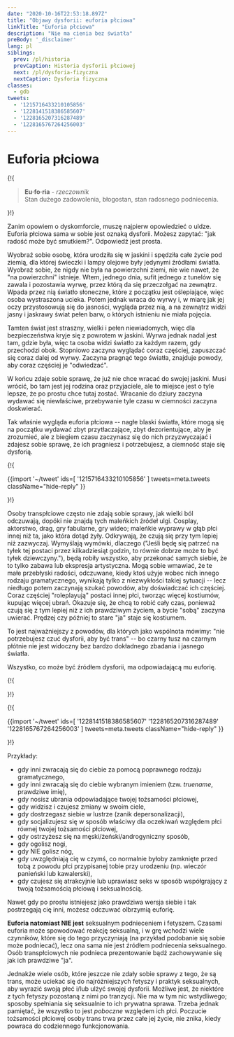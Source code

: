 ```yaml
---
date: "2020-10-16T22:53:18.897Z"
title: "Objawy dysforii: euforia płciowa"
linkTitle: "Euforia płciowa"
description: "Nie ma cienia bez światła"
preBody: '_disclaimer'
lang: pl
siblings:
  prev: /pl/historia
  prevCaption: Historia dysforii płciowej
  next: /pl/dysforia-fizyczna
  nextCaption: Dysforia fizyczna
classes:
  - gdb
tweets:
  - '1215716433210105856'
  - '1228141518386585607'
  - '1228165207316287489'
  - '1228165767264256003'
---
```


# Euforia płciowa

{!{
<div class="gutter"><blockquote>
  <strong>Eu·fo·ria</strong> - <em>rzeczownik</em><br>
  Stan dużego zadowolenia, błogostan, stan radosnego podniecenia.
</blockquote></div>
}!}

Zanim opowiem o dyskomforcie, muszę najpierw opowiedzieć o uldze. Euforia płciowa sama w sobie jest oznaką dysforii. Możesz zapytać: "jak radość może być smutkiem?". Odpowiedź jest prosta.

Wyobraź sobie osobę, która urodziła się w jaskini i spędziła całe życie pod ziemią, dla której świeczki i lampy olejowe były jedynymi źródłami światła. Wyobraź sobie, że nigdy nie była na powierzchni ziemi, nie wie nawet, że "na powierzchni" istnieje. Wtem, jednego dnia, sufit jednego z tunelów się zawala i pozostawia wyrwę, przez którą da się przeczołgać na zewnątrz. Wpada przez nią światło słoneczne, które z początku jest oślepiające, więc osoba wystraszona ucieka. Potem jednak wraca do wyrwy i, w miarę jak jej oczy przystosowują się do jasności, wygląda przez nią, a na zewnątrz widzi jasny i jaskrawy świat pełen barw, o których istnieniu nie miała pojęcia.

Tamten świat jest straszny, wielki i pełen niewiadomych, więc dla bezpieczeństwa kryje się z powrotem w jaskini. Wyrwa jednak nadal jest tam, gdzie była, więc ta osoba widzi światło za każdym razem, gdy przechodzi obok. Stopniowo zaczyna wyglądać coraz częściej, zapuszczać się coraz dalej od wyrwy. Zaczyna pragnąć tego światła, znajduje powody, aby coraz częściej je "odwiedzać".

W końcu zdaje sobie sprawę, że już nie chce wracać do swojej jaskini. Musi wrócić, bo tam jest jej rodzina oraz przyjaciele, ale to miejsce jest o tyle lepsze, że po prostu chce tutaj zostać. Wracanie do dziury zaczyna wydawać się niewłaściwe, przebywanie tyle czasu w ciemności zaczyna doskwierać.

Tak właśnie wygląda euforia płciowa -- nagłe blaski światła, które mogą się na początku wydawać zbyt przytłaczające, zbyt dezorientujące, aby je zrozumieć, ale z biegiem czasu zaczynasz się do nich przyzwyczajać i zdajesz sobie sprawę, że ich pragniesz i potrzebujesz, a ciemność staje się dysforią.

{!{ <div class="gutter">
{{import '~/tweet' ids=[
  '1215716433210105856'
] tweets=meta.tweets className="hide-reply" }}
<!--
Ryby nie dostrzegają wody. Jest dookoła nich. Większość ryb nigdy z niej nie wyszła.

I często osoby trans w fazie wyparcia nie dostrzegają dysforii płciowej, która zatruwa ich życia.

Wypiszę tylko parę dziwactw i dyskomfortów, których nie podejrzewałam o bycie dysforią:
-->
</div> }!}

Osoby transpłciowe często nie zdają sobie sprawy, jak wielki ból odczuwają, dopóki nie znajdą tych maleńkich źródeł ulgi. Cosplay, aktorstwo, drag, gry fabularne, gry wideo; maleńkie wyprawy w głąb płci innej niż ta, jako która dotąd żyły. Odkrywają, że czują się przy tym lepiej niż zazwyczaj. Wymyślają wymówki, dlaczego ("Jeśli będę się patrzeć na tyłek tej postaci przez kilkadziesiąt godzin, to równie dobrze może to być tyłek dziewczyny."), będą robiły wszystko, aby przekonać samych siebie, że to tylko zabawa lub ekspresja artystyczna. Mogą sobie wmawiać, że te małe przebłyski radości, odczuwane, kiedy ktoś użyje wobec nich innego rodzaju gramatycznego, wynikają tylko z niezwykłości takiej sytuacji -- lecz niedługo potem zaczynają szukać powodów, aby doświadczać ich częściej. Coraz częściej "roleplayują" postaci innej płci, tworząc więcej kostiumów, kupując więcej ubrań. Okazuje się, że chcą to robić cały czas, ponieważ czują się z tym lepiej niż z ich prawdziwym życiem, a bycie "sobą" zaczyna uwierać. Prędzej czy później to stare "ja" staje się kostiumem.

To jest najważniejszy z powodów, dla których jako wspólnota mówimy: "nie potrzebujesz czuć dysforii, aby być trans" -- bo czarny tusz na czarnym płótnie nie jest widoczny bez bardzo dokładnego zbadania i jasnego światła.

Wszystko, co może być źródłem dysforii, ma odpowiadającą mu euforię.

{!{ <div class="print-break-before"></div> }!}

{!{ <div class="gutter">
{{import '~/tweet' ids=[
  '1228141518386585607'
  '1228165207316287489'
  '1228165767264256003'
] tweets=meta.tweets className="hide-reply" }}
<!--
Właśnie skończyłam robić 22 walentynki dla klasy przedszkolnej mojego syna. Włóczyliśmy się po Targecie, aby kupić parę słodyczy. Super jest po prostu istnieć, będąc sobą, z synem i żyjąc, będąc postrzegana jako osoba, którą naprawdę jestem.

Nawet wszyscy jego przyjaciele z przedszkola mówią "twoja mama tu jest!" :)

———

Naprawdę jest. Po prostu... istnieć. Żadnej maski, żadnych filtrów, żadnych nieporozumień. W pełni aktualna. To błogostan. Cis osoby uważają to za tak oczywiste.

———

Oj tak!
-->
</div> }!}

Przykłady:

* gdy inni zwracają się do ciebie za pomocą poprawnego rodzaju gramatycznego,
* gdy inni zwracają się do ciebie wybranym imieniem (tzw. *truename*, prawdziwe imię),
* gdy nosisz ubrania odpowiadające twojej tożsamości płciowej,
* gdy widzisz i czujesz zmiany w swoim ciele,
* gdy dostrzegasz siebie w lustrze (zanik depersonalizacji),
* gdy socjalizujesz się w sposób właściwy dla oczekiwań względem płci równej twojej tożsamości płciowej,
* gdy ostrzyżesz się na męski/żeński/androgyniczny sposób,
* gdy ogolisz nogi,
* gdy NIE golisz nóg,
* gdy uwzględniają cię w czymś, co normalnie byłoby zamknięte przed tobą z powodu płci przypisanej tobie przy urodzeniu (np. wieczór panieński lub kawalerski),
* gdy czujesz się atrakcyjnie lub uprawiasz seks w sposób współgrający z twoją tożsamością płciową i seksualnością.

Nawet gdy po prostu istniejesz jako prawdziwa wersja siebie i tak postrzegają cię inni, możesz odczuwać olbrzymią euforię.

**Euforia natomiast NIE jest** seksualnym podnieceniem i fetyszem. Czasami euforia może spowodować reakcję seksualną, i w grę wchodzi wiele czynników, które się do tego przyczyniają (na przykład podobanie się sobie może podniecać), lecz ona sama nie jest źródłem podniecenia seksualnego. Osób transpłciowych nie podnieca prezentowanie bądź zachowywanie się jak ich prawdziwe "ja".

Jednakże wiele osób, które jeszcze nie zdały sobie sprawy z tego, że są trans, może uciekać się do najróżniejszych fetyszy i praktyk seksualnych, aby wyrazić swoją płeć i/lub ulżyć swojej dysforii. Możliwe jest, że niektóre z tych fetyszy pozostaną z nimi po tranzycji. Nie ma w tym nic wstydliwego; sposoby spełniania się seksualnie to ich prywatna sprawa. Trzeba jednak pamiętać, że wszystko to jest *poboczne* względem ich płci. Poczucie tożsamości płciowej osoby trans trwa przez całe jej życie, nie znika, kiedy powraca do codziennego funkcjonowania.
